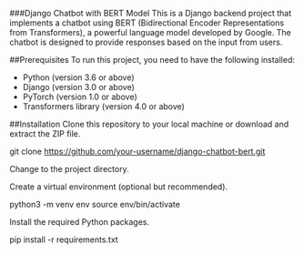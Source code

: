 ###Django Chatbot with BERT Model
This is a Django backend project that implements a chatbot using BERT (Bidirectional Encoder Representations from Transformers), a powerful language model developed by Google. The chatbot is designed to provide responses based on the input from users.

##Prerequisites
To run this project, you need to have the following installed:

- Python (version 3.6 or above)
- Django (version 3.0 or above)
- PyTorch (version 1.0 or above)
- Transformers library (version 4.0 or above)

##Installation
Clone this repository to your local machine or download and extract the ZIP file.

git clone https://github.com/your-username/django-chatbot-bert.git

Change to the project directory.

Create a virtual environment (optional but recommended).

python3 -m venv env
source env/bin/activate

Install the required Python packages.

pip install -r requirements.txt
